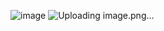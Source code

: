![image](https://github.com/user-attachments/assets/a37b57eb-9fcd-408d-b2e6-7e5bf2e06d8c)
![Uploading image.png…]()
